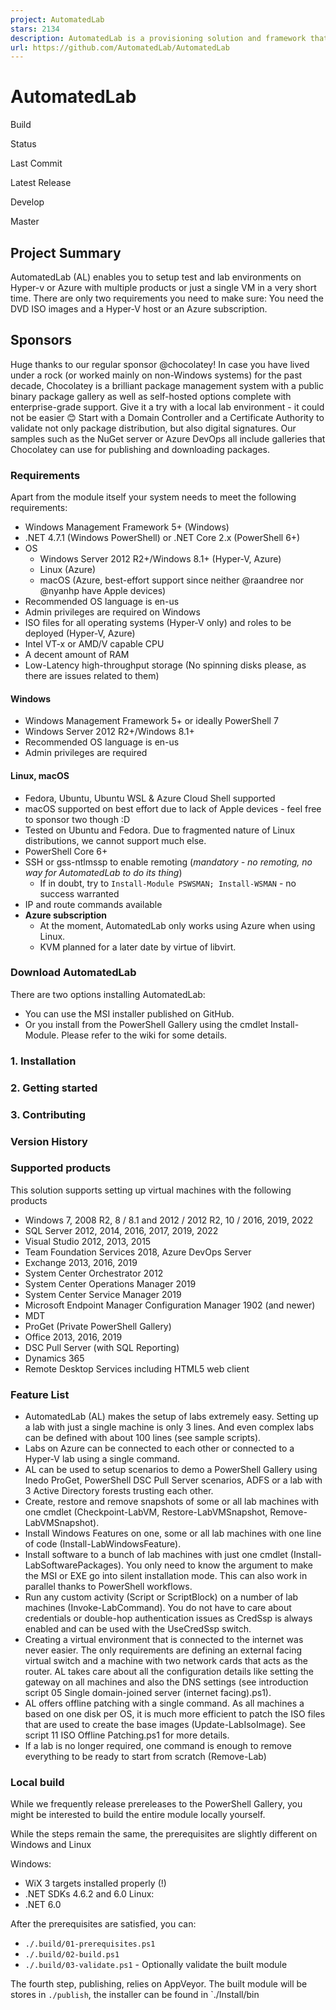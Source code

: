 ```yaml
---
project: AutomatedLab
stars: 2134
description: AutomatedLab is a provisioning solution and framework that lets you deploy complex labs on HyperV and Azure with simple PowerShell scripts. It supports all Windows operating systems from 2008 R2 to 2022, some Linux distributions and various products like AD, Exchange, PKI, IIS, etc.
url: https://github.com/AutomatedLab/AutomatedLab
---
```


AutomatedLab
============

Build

Status

Last Commit

Latest Release

Develop

Master

Project Summary
---------------

AutomatedLab (AL) enables you to setup test and lab environments on Hyper-v or Azure with multiple products or just a single VM in a very short time. There are only two requirements you need to make sure: You need the DVD ISO images and a Hyper-V host or an Azure subscription.

Sponsors
--------

Huge thanks to our regular sponsor @chocolatey! In case you have lived under a rock (or worked mainly on non-Windows systems) for the past decade, Chocolatey is a brilliant package management system with a public binary package gallery as well as self-hosted options complete with enterprise-grade support. Give it a try with a local lab environment - it could not be easier 😊 Start with a Domain Controller and a Certificate Authority to validate not only package distribution, but also digital signatures. Our samples such as the NuGet server or Azure DevOps all include galleries that Chocolatey can use for publishing and downloading packages.

### Requirements

Apart from the module itself your system needs to meet the following requirements:

-   Windows Management Framework 5+ (Windows)
-   .NET 4.7.1 (Windows PowerShell) or .NET Core 2.x (PowerShell 6+)
-   OS
    -   Windows Server 2012 R2+/Windows 8.1+ (Hyper-V, Azure)
    -   Linux (Azure)
    -   macOS (Azure, best-effort support since neither @raandree nor @nyanhp have Apple devices)
-   Recommended OS language is en-us
-   Admin privileges are required on Windows
-   ISO files for all operating systems (Hyper-V only) and roles to be deployed (Hyper-V, Azure)
-   Intel VT-x or AMD/V capable CPU
-   A decent amount of RAM
-   Low-Latency high-throughput storage (No spinning disks please, as there are issues related to them)

#### Windows

-   Windows Management Framework 5+ or ideally PowerShell 7
-   Windows Server 2012 R2+/Windows 8.1+
-   Recommended OS language is en-us
-   Admin privileges are required

#### Linux, macOS

-   Fedora, Ubuntu, Ubuntu WSL & Azure Cloud Shell supported
-   macOS supported on best effort due to lack of Apple devices - feel free to sponsor two though :D
-   Tested on Ubuntu and Fedora. Due to fragmented nature of Linux distributions, we cannot support much else.
-   PowerShell Core 6+
-   SSH or gss-ntlmssp to enable remoting (_mandatory - no remoting, no way for AutomatedLab to do its thing_)
    -   If in doubt, try to `Install-Module PSWSMAN; Install-WSMAN` - no success warranted
-   IP and route commands available
-   **Azure subscription**
    -   At the moment, AutomatedLab only works using Azure when using Linux.
    -   KVM planned for a later date by virtue of libvirt.

### Download AutomatedLab

There are two options installing AutomatedLab:

-   You can use the MSI installer published on GitHub.
-   Or you install from the PowerShell Gallery using the cmdlet Install-Module. Please refer to the wiki for some details.

### 1\. Installation

### 2\. Getting started

### 3\. Contributing

### Version History

### Supported products

This solution supports setting up virtual machines with the following products

-   Windows 7, 2008 R2, 8 / 8.1 and 2012 / 2012 R2, 10 / 2016, 2019, 2022
-   SQL Server 2012, 2014, 2016, 2017, 2019, 2022
-   Visual Studio 2012, 2013, 2015
-   Team Foundation Services 2018, Azure DevOps Server
-   Exchange 2013, 2016, 2019
-   System Center Orchestrator 2012
-   System Center Operations Manager 2019
-   System Center Service Manager 2019
-   Microsoft Endpoint Manager Configuration Manager 1902 (and newer)
-   MDT
-   ProGet (Private PowerShell Gallery)
-   Office 2013, 2016, 2019
-   DSC Pull Server (with SQL Reporting)
-   Dynamics 365
-   Remote Desktop Services including HTML5 web client

### Feature List

-   AutomatedLab (AL) makes the setup of labs extremely easy. Setting up a lab with just a single machine is only 3 lines. And even complex labs can be defined with about 100 lines (see sample scripts).
-   Labs on Azure can be connected to each other or connected to a Hyper-V lab using a single command.
-   AL can be used to setup scenarios to demo a PowerShell Gallery using Inedo ProGet, PowerShell DSC Pull Server scenarios, ADFS or a lab with 3 Active Directory forests trusting each other.
-   Create, restore and remove snapshots of some or all lab machines with one cmdlet (Checkpoint-LabVM, Restore-LabVMSnapshot, Remove-LabVMSnapshot).
-   Install Windows Features on one, some or all lab machines with one line of code (Install-LabWindowsFeature).
-   Install software to a bunch of lab machines with just one cmdlet (Install-LabSoftwarePackages). You only need to know the argument to make the MSI or EXE go into silent installation mode. This can also work in parallel thanks to PowerShell workflows.
-   Run any custom activity (Script or ScriptBlock) on a number of lab machines (Invoke-LabCommand). You do not have to care about credentials or double-hop authentication issues as CredSsp is always enabled and can be used with the UseCredSsp switch.
-   Creating a virtual environment that is connected to the internet was never easier. The only requirements are defining an external facing virtual switch and a machine with two network cards that acts as the router. AL takes care about all the configuration details like setting the gateway on all machines and also the DNS settings (see introduction script 05 Single domain-joined server (internet facing).ps1).
-   AL offers offline patching with a single command. As all machines a based on one disk per OS, it is much more efficient to patch the ISO files that are used to create the base images (Update-LabIsoImage). See script 11 ISO Offline Patching.ps1 for more details.
-   If a lab is no longer required, one command is enough to remove everything to be ready to start from scratch (Remove-Lab)

### Local build

While we frequently release prereleases to the PowerShell Gallery, you might be interested to build the entire module locally yourself.

While the steps remain the same, the prerequisites are slightly different on Windows and Linux

Windows:

-   WiX 3 targets installed properly (!)
-   .NET SDKs 4.6.2 and 6.0 Linux:
-   .NET 6.0

After the prerequisites are satisfied, you can:

-   `./.build/01-prerequisites.ps1`
-   `./.build/02-build.ps1`
-   `./.build/03-validate.ps1` - Optionally validate the built module

The fourth step, publishing, relies on AppVeyor. The built module will be stores in `./publish`, the installer can be found in \`./Install/bin
